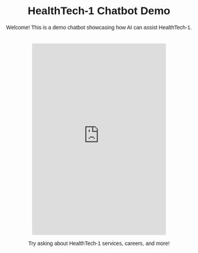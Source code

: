 
<html lang="en">
<head>
    <meta charset="UTF-8">
    <meta name="viewport" content="width=device-width, initial-scale=1.0">
    <title>HealthTech-1 Chatbot Demo</title>
    <style>
        body {
            text-align: center;
            font-family: Arial, sans-serif;
            padding: 20px;
        }
        iframe {
            border: none;
            margin-top: 20px;
        }
    </style>
</head>
<body>
    <h1>HealthTech-1 Chatbot Demo</h1>
    <p>Welcome! This is a demo chatbot showcasing how AI can assist HealthTech-1.</p>

  <iframe allow="microphone;" width="350" height="500"
    src="https://console.dialogflow.com/api-client/demo/embedded/2ba4a88b-2d90-4ac6-90b9-f195f09c4f52">
</iframe>

<p>Try asking about HealthTech-1 services, careers, and more!</p>
</body>
</html>

